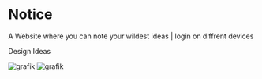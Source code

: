 # Notice

A Website where you can note your wildest ideas | login on diffrent devices

Design Ideas

![grafik](https://user-images.githubusercontent.com/65002100/201512747-d00d51af-d029-4735-aab2-a57b06dadb13.png)
![grafik](https://user-images.githubusercontent.com/65002100/201512758-49e42fe3-3668-41b4-b9b3-4425dbafacc0.png)

